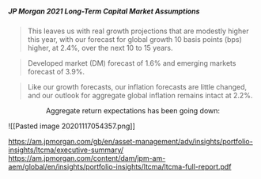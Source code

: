 ##### JP Morgan 2021 Long-Term Capital Market Assumptions

> This leaves us with real growth projections that are modestly higher this year, with our forecast for global growth 10 basis points (bps) higher, at 2.4%, over the next 10 to 15 years. 

> Developed market (DM) forecast of 1.6% and emerging markets forecast of 3.9%.

> Like our growth forecasts, our inflation forecasts are little changed, and our outlook for aggregate global inflation remains intact at 2.2%. 

<p style="text-align: center;">Aggregate return expectations has been going down:</p>

![[Pasted image 20201117054357.png]]

https://am.jpmorgan.com/gb/en/asset-management/adv/insights/portfolio-insights/ltcma/executive-summary/
https://am.jpmorgan.com/content/dam/jpm-am-aem/global/en/insights/portfolio-insights/ltcma/ltcma-full-report.pdf